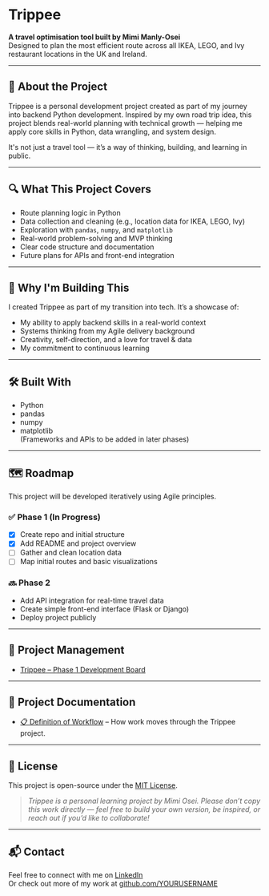 # Trippee

**A travel optimisation tool built by Mimi Manly-Osei**  
Designed to plan the most efficient route across all IKEA, LEGO, and Ivy restaurant locations in the UK and Ireland.

---

## 🚀 About the Project

Trippee is a personal development project created as part of my journey into backend Python development. Inspired by my own road trip idea, this project blends real-world planning with technical growth — helping me apply core skills in Python, data wrangling, and system design.

It's not just a travel tool — it’s a way of thinking, building, and learning in public.

---

## 🔍 What This Project Covers

- Route planning logic in Python
- Data collection and cleaning (e.g., location data for IKEA, LEGO, Ivy)
- Exploration with `pandas`, `numpy`, and `matplotlib`
- Real-world problem-solving and MVP thinking
- Clear code structure and documentation
- Future plans for APIs and front-end integration

---

## 📌 Why I'm Building This

I created Trippee as part of my transition into tech. It’s a showcase of:

- My ability to apply backend skills in a real-world context
- Systems thinking from my Agile delivery background
- Creativity, self-direction, and a love for travel & data
- My commitment to continuous learning

---

## 🛠️ Built With

- Python
- pandas
- numpy
- matplotlib  
(Frameworks and APIs to be added in later phases)

---

## 🗺️ Roadmap

This project will be developed iteratively using Agile principles.

### ✅ Phase 1 (In Progress)
- [x] Create repo and initial structure
- [x] Add README and project overview
- [ ] Gather and clean location data
- [ ] Map initial routes and basic visualizations

### 🔜 Phase 2
- Add API integration for real-time travel data
- Create simple front-end interface (Flask or Django)
- Deploy project publicly

---

## 🔧 Project Management
- [Trippee – Phase 1 Development Board](https://github.com/users/mimimanlyosei/projects/3/views/1)

---

## 🧭 Project Documentation

- [📋 Definition of Workflow](docs/definition_of_workflow.md) – How work moves through the Trippee project.

---

## 📜 License

This project is open-source under the [MIT License](LICENSE).

> *Trippee is a personal learning project by Mimi Osei. Please don’t copy this work directly — feel free to build your own version, be inspired, or reach out if you’d like to collaborate!*

---

## 📬 Contact

Feel free to connect with me on [LinkedIn](https://linkedin.com/in/mimimanlyosei)  
Or check out more of my work at [github.com/YOURUSERNAME](https://github.com/mimimanlyosei)

